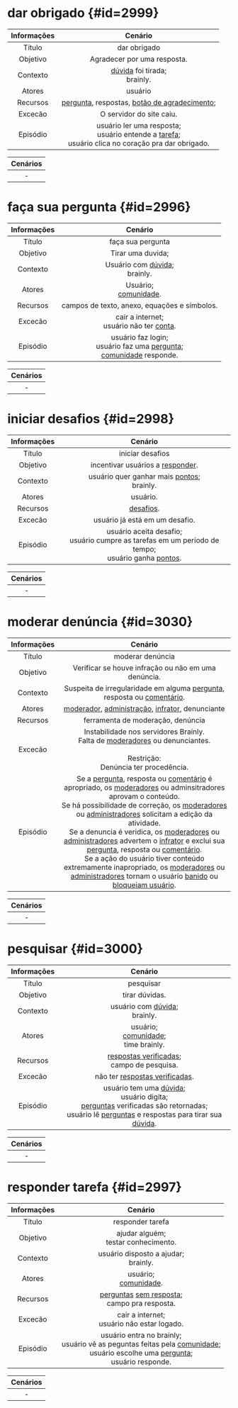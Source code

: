 # dar obrigado {#id=2999}

|  Informações  | Cenário |
|:-------------:|:-------:|
|    Título     |    dar obrigado   |
|    Objetivo   |    Agradecer por uma resposta.   |
|    Contexto   |    [dúvida](#id=12494) foi tirada;</br>brainly.   |
|    Atores     |    usuário   |
|    Recursos   |    [pergunta](#id=12494), respostas, [botão de agradecimento](#id=12497);   |
|    Excecão    |    O servidor do site caiu.   |
|    Episódio   |    usuário ler uma resposta;</br>usuário entende a [tarefa](#id=12494);</br>usuário clica no coração pra dar obrigado.   |


|    Cenários   |
|:-------------:|
| - | - |



# faça sua pergunta {#id=2996}

|  Informações  | Cenário |
|:-------------:|:-------:|
|    Título     |    faça sua pergunta   |
|    Objetivo   |    Tirar uma duvida;   |
|    Contexto   |    Usuário com [dúvida](#id=12494);</br>brainly.   |
|    Atores     |    Usuário;</br>[comunidade](#id=12525).   |
|    Recursos   |    campos de texto, anexo, equações e símbolos.   |
|    Excecão    |    cair a internet;</br>usuário não ter [conta](#id=12532).   |
|    Episódio   |    usuário faz login;</br>usuário faz uma [pergunta](#id=12494);</br>[comunidade](#id=12525) responde.   |


|    Cenários   |
|:-------------:|
| - | - |



# iniciar desafios {#id=2998}

|  Informações  | Cenário |
|:-------------:|:-------:|
|    Título     |    iniciar desafios   |
|    Objetivo   |    incentivar usuários a [responder](#id=12489).   |
|    Contexto   |    usuário quer ganhar mais [pontos](#id=12492);</br>brainly.   |
|    Atores     |    usuário.   |
|    Recursos   |    [desafios](#id=12496).   |
|    Excecão    |    usuário já está em um desafio.   |
|    Episódio   |    usuário aceita desafio;</br>usuário cumpre as tarefas em um período de tempo;</br>usuário ganha [pontos](#id=12492).   |


|    Cenários   |
|:-------------:|
| - | - |



# moderar denúncia {#id=3030}

|  Informações  | Cenário |
|:-------------:|:-------:|
|    Título     |    moderar denúncia   |
|    Objetivo   |    Verificar se houve infração ou não em uma denúncia.   |
|    Contexto   |    Suspeita de irregularidade em alguma [pergunta](#id=12494), resposta ou [comentário](#id=12506).   |
|    Atores     |    [moderador](#id=12528), [administração](#id=12529), [infrator](#id=12531), denunciante   |
|    Recursos   |    ferramenta de moderação, denúncia   |
|    Excecão    |    Instabilidade nos servidores Brainly.</br>Falta de [moderadores](#id=12528) ou denunciantes.</br></br>Restrição:</br>Denúncia ter procedência.   |
|    Episódio   |    Se a [pergunta](#id=12494), resposta ou [comentário](#id=12506) é apropriado, os [moderadores](#id=12528) ou adminsitradores aprovam o conteúdo.</br>Se há possibilidade de correção, os [moderadores](#id=12528) ou [administradores](#id=12529) solicitam a edição da atividade.</br>Se a denuncia é veridica, os [moderadores](#id=12528) ou [administradores](#id=12529) advertem o [infrator](#id=12531) e exclui sua [pergunta](#id=12494), resposta ou [comentário](#id=12506).</br>Se a ação do usuário tiver conteúdo extremamente inapropriado, os [moderadores](#id=12528) ou [administradores](#id=12529) tornam o usuário [banido](#id=12534) ou [bloqueiam usuário](#id=12574).   |


|    Cenários   |
|:-------------:|
| - | - |



# pesquisar {#id=3000}

|  Informações  | Cenário |
|:-------------:|:-------:|
|    Título     |    pesquisar   |
|    Objetivo   |    tirar dúvidas.   |
|    Contexto   |    usuário com [dúvida](#id=12494);</br>brainly.   |
|    Atores     |    usuário;</br>[comunidade](#id=12525);</br>time brainly.   |
|    Recursos   |    [respostas verificadas](#id=12522);</br>campo de pesquisa.   |
|    Excecão    |    não ter [respostas verificadas](#id=12522).   |
|    Episódio   |    usuário tem uma [dúvida](#id=12494);</br>usuário digita;</br>[perguntas](#id=12494) verificadas são retornadas;</br>usuário lê [perguntas](#id=12494) e respostas para tirar sua [dúvida](#id=12494).   |


|    Cenários   |
|:-------------:|
| - | - |



# responder tarefa {#id=2997}

|  Informações  | Cenário |
|:-------------:|:-------:|
|    Título     |    responder tarefa   |
|    Objetivo   |    ajudar alguém;</br>testar conhecimento.   |
|    Contexto   |    usuário disposto a ajudar;</br>brainly.   |
|    Atores     |    usuário;</br>[comunidade](#id=12525).   |
|    Recursos   |    [perguntas](#id=12494) [sem resposta](#id=12519);</br>campo pra resposta.   |
|    Excecão    |    cair a internet;</br>usuário não estar logado.   |
|    Episódio   |    usuário entra no brainly;</br>usuário vê as peguntas feitas pela [comunidade](#id=12525);</br>usuário escolhe uma [pergunta](#id=12494);</br>usuário responde.   |


|    Cenários   |
|:-------------:|
| - | - |



